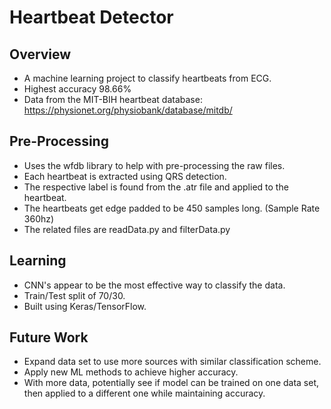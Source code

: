 # Heartbeat Detector

## Overview
* A machine learning project to classify heartbeats from ECG. 
* Highest accuracy 98.66%
* Data from the MIT-BIH heartbeat database: https://physionet.org/physiobank/database/mitdb/
 

## Pre-Processing
* Uses the wfdb library to help with pre-processing the raw files.
* Each heartbeat is extracted using QRS detection.
* The respective label is found from the .atr file and applied to the heartbeat. 
* The heartbeats get edge padded to be 450 samples long. (Sample Rate 360hz)
* The related files are readData.py and filterData.py

## Learning
* CNN's appear to be the most effective way to classify the data.
* Train/Test split of 70/30.
* Built using Keras/TensorFlow.

## Future Work
* Expand data set to use more sources with similar classification scheme. 
* Apply new ML methods to achieve higher accuracy. 
* With more data, potentially see if model can be trained on one data set, then applied to a different one while maintaining accuracy. 
